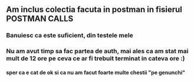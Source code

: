 ## Am inclus colectia facuta in postman in fisierul POSTMAN CALLS
### Banuiesc ca este suficient, din testele mele


### Nu am avut timp sa fac partea de auth, mai ales ca am stat mai mult de 12 ore pe ceva ce ar fi trebuit terminat in cateva ore :)
#### sper ca e cat de ok si ca nu am facut foarte multe chestii "pe genunchi"